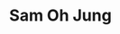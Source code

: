 ---
layout: place
title: "Sam Oh Jung"
permalink: /florida/bradenton/sam-oh-jung.html
stateAbbr: FL
stateName: Florida
cityName: Bradenton
seo:
  name: "Sam Oh Jung"
  type: Restaurant
  links: https://www.facebook.com/samohjung
description: "Classic Japanese fare with sushi bar seating, Asian interior details, & colorful lighting. Looking for sushi in Bradenton, Florida? Check out Sam Oh Jung for..."
place_id: ChIJa4hHgOUVw4gRN_vsFJwJR7U
photos:
  - name: >-
      places/ChIJa4hHgOUVw4gRN_vsFJwJR7U/photos/AeeoHcKeBXxKg_jWVc4_LEM19mH2P74bwe3LuFatPSHREE6wvH8z4OxlRPco-KmZfeCCojqPa4bjG34tVahnv4c5S1kAt_XIOcOe2k79Bwr3nw7dk8MuEqB6I1HEQpdD9A-P72NUIzZve4gtoABWJM1Ee0ajbCFA-fXnvHCI_NRGLuonbW3uZSA7QNkpJNq76-eQMCmzket_1dvw83ZqvfWMQOLal-EraI4BGQSTR1yU6Mj5hkha7P1gv088q3oi9f3uAlIACucwbZlfp36DFF7PvtTJDSfVn0kpnB6qj1BgzPKlD80aat3rfr2bCRHYjR3q8gdRBvySAUAsdWLkCv66srT12jyRfc2ZWe8fQrvNNY4AtMnunzaOJtJVsv8QTBheh5tlXR5DkkNaLMkb_7PiLdXaLdfQfa-9tQSxZB8ZqYPQWodb
    widthPx: 4032
    heightPx: 3024
    authorAttributions:
      - displayName: Shana Macri, REALTOR
        uri: https://maps.google.com/maps/contrib/116210791634100839715
        photoUri: >-
          https://lh3.googleusercontent.com/a-/ALV-UjWgNx9PRxT0AWg3kteUUfzO0DHfKZZ-qrEvDLsLBpIzluUWcqcuEQ=s100-p-k-no-mo
    flagContentUri: >-
      https://www.google.com/local/imagery/report/?cb_client=maps_api_places.places_api&image_key=!1e10!2sCIHM0ogKEICAgIDu75rfpQE&hl=en-US
    googleMapsUri: >-
      https://www.google.com/maps/place//data=!3m4!1e2!3m2!1sCIHM0ogKEICAgIDu75rfpQE!2e10!4m2!3m1!1s0x88c315e58047886b:0xb547099c14ecfb37
  - name: >-
      places/ChIJa4hHgOUVw4gRN_vsFJwJR7U/photos/AeeoHcIrEPdRKeAPY-uq236yinusV9QEkd0dfEH07rXLx3n8ZGpPnVVt7sPS7gKzoM2-gaSqtcZImPeOOukZOhUOO2Z7HCyEdyvQkJDVJ9L9HW1_6xfOb3SxcQ2EzPZv4oemEXM2QiZunUVv7bRbpPAptXAoHuQXF4GWw4V9uZj94ycS9vgUnUm70_8lj_aV9OETZJOEDWRQGukJMphKk8wxsFnHv-t_hpoCOq9YH75g8G3kPdOjBljm5oN_ZzD7Yqg-_CBMf1isoP94PyRg7097zIAYBrQ78e4KZo3BmjUVm7zsee2mBSVqqxKTdXPHKtpH_HggBUYUJk-lGJbI1vfw2gN5IdHxPWC38Ml9U7BII0b3Unh4FAnS0tCsDNpV6M894okE1lQnqlCbIG_qvGLcpt2XJvp0u9An1o20iDsKby_6Kg
    widthPx: 4032
    heightPx: 3024
    authorAttributions:
      - displayName: Heather Wamsley
        uri: https://maps.google.com/maps/contrib/113624026714404669223
        photoUri: >-
          https://lh3.googleusercontent.com/a-/ALV-UjXhtqOGtx34ildE5vITXKDro5tbD4hJsNgW9HCQ2MM8wZBui_0V=s100-p-k-no-mo
    flagContentUri: >-
      https://www.google.com/local/imagery/report/?cb_client=maps_api_places.places_api&image_key=!1e10!2sCIHM0ogKEICAgIDE3sSREQ&hl=en-US
    googleMapsUri: >-
      https://www.google.com/maps/place//data=!3m4!1e2!3m2!1sCIHM0ogKEICAgIDE3sSREQ!2e10!4m2!3m1!1s0x88c315e58047886b:0xb547099c14ecfb37
  - name: >-
      places/ChIJa4hHgOUVw4gRN_vsFJwJR7U/photos/AeeoHcIJqrlykG50ve9b5kzinLhEmvjLTlimupmELS299KlSJbiEWJ13n-aiMdXdn4oY8mh7z0W-0fmrZpsL6SvVvpp4QjFIPl-nG24J51r0Nn1AYVDeFgaO5BSP_7bT_7tB-aBAa5eZXuYyEgTb407ETZ5vDG5vz538oABVfB6TQz6g_cCZT6mJKE42YaO91avfgZp37F6pvUMb2tdn9YgYMcxXFWzMsCivBqDMSUTUjbDZ7DVLah7VT9sbI69xN4Txu3jGuVtMsJxTy5ebKEayOSISg6tS_gZRC0V1AbM5YzWTsNTvLzaFS-obdp0LWWWFmOSRBbHJNx42Uxb8BtRpjALNOydHl6mgVF_8cvx9FQWz3oHt6fXlG7mzT2I6fZNjGC3hEhkGMuM0pvW9flHcQs2bHMMfgeCKDyHip428wAVH_uua
    widthPx: 3000
    heightPx: 4000
    authorAttributions:
      - displayName: Keith Olsen
        uri: https://maps.google.com/maps/contrib/114589381967184140491
        photoUri: >-
          https://lh3.googleusercontent.com/a-/ALV-UjWZtRELL0elFL3NULSeoJCX8PZOwOdPBD-zZh68Porxbz9YuGgobA=s100-p-k-no-mo
    flagContentUri: >-
      https://www.google.com/local/imagery/report/?cb_client=maps_api_places.places_api&image_key=!1e10!2sCIHM0ogKEICAgMCw8uHRygE&hl=en-US
    googleMapsUri: >-
      https://www.google.com/maps/place//data=!3m4!1e2!3m2!1sCIHM0ogKEICAgMCw8uHRygE!2e10!4m2!3m1!1s0x88c315e58047886b:0xb547099c14ecfb37
  - name: >-
      places/ChIJa4hHgOUVw4gRN_vsFJwJR7U/photos/AeeoHcJN1YnIuYiNTdiIqunMP7_DLBr55XlF-_WKD3JXw8oK7R9nPpOHwKEmyYixDigdfzf1rBI-CWOYQH5J1QYgPXgXnA_Vfi-5h7bNVyf-AvRUmszTpdeUaz2CnP6e_l_VNIC6c_diW9QZQ6wmTK_xXcdrThknkM6rQLOdN9KJ0VGGCJbz3_tOwewnoy-DqKlz6DIX3lLR4pmRhrlKyN8kV7EK3Z7cEwZ67H2QBomEPEHVF9VVwVVnnpcLqLmduHGad2mwiISF2de3lm24ChW1G1LHebpaXG7W-FjN6_O_BpXQvRDKmCcU6Z0JCsyocSL_ICcppSYevmDM6h8JT8HNal0TUYuWJ8stIc8FGjshVm7Ctqx3sG6bQeL7thtTCXYqF88DazYwp1Gibe0kZljA5NzNR9jcgsMDmrPzOQ04GuL84k2R
    widthPx: 4032
    heightPx: 2268
    authorAttributions:
      - displayName: Deborah Mallek
        uri: https://maps.google.com/maps/contrib/105910052355231869884
        photoUri: >-
          https://lh3.googleusercontent.com/a-/ALV-UjVpZGunUz34DjgIxfwnhdrJPuk866JWvBTNAmPMQ_T8A4WgHYYL=s100-p-k-no-mo
    flagContentUri: >-
      https://www.google.com/local/imagery/report/?cb_client=maps_api_places.places_api&image_key=!1e10!2sCIHM0ogKEICAgID9q_TNhAE&hl=en-US
    googleMapsUri: >-
      https://www.google.com/maps/place//data=!3m4!1e2!3m2!1sCIHM0ogKEICAgID9q_TNhAE!2e10!4m2!3m1!1s0x88c315e58047886b:0xb547099c14ecfb37
  - name: >-
      places/ChIJa4hHgOUVw4gRN_vsFJwJR7U/photos/AeeoHcJewe3g3KmubEqPlm2gxsaT_kvoEtaVtuieqynlAZNibpTm2oA3UuxGFXC6vuko7h1K-u3eabebOrP0BvoSO_0xOmr-JGwnrLrhoZm5Vi6ARTJzecB62BccX_q7gKl6VxNA91XbMXSnIQmRljHXBQAd-I7CQ4NckvaK5ob_3McRbNwSgJ-eibsDNvU8CllSlxGIwLpEdFW55b5tlyN2o1dJdE6UXdX7qqCUS7RnxERtqPuEodkSqe_4obB7ULK8i1SJnNDF2LQ5aTNEFsUjpfMXKUCiYI7S9QGG0pDFxUvi4kQPJwHW0K0qGALOhc_wVHe4BE1AMUTysNjXxeZB1J12RYNDIJ31ETrnm8fLOgteKsjrZZ7TM-U0L5cX7FRo7s7AzQFd2Ts58vv3zgVV1NWMcW-zabMYdZaAyBOuZKv-tw
    widthPx: 4032
    heightPx: 3024
    authorAttributions:
      - displayName: Su
        uri: https://maps.google.com/maps/contrib/115883231817509174008
        photoUri: >-
          https://lh3.googleusercontent.com/a-/ALV-UjWtntbB9rOSfaBzdi927E9fVaKtPMHUMuu9nLGvvhAdpVpRL-NviA=s100-p-k-no-mo
    flagContentUri: >-
      https://www.google.com/local/imagery/report/?cb_client=maps_api_places.places_api&image_key=!1e10!2sCIHM0ogKEICAgID7zqWoUg&hl=en-US
    googleMapsUri: >-
      https://www.google.com/maps/place//data=!3m4!1e2!3m2!1sCIHM0ogKEICAgID7zqWoUg!2e10!4m2!3m1!1s0x88c315e58047886b:0xb547099c14ecfb37
  - name: >-
      places/ChIJa4hHgOUVw4gRN_vsFJwJR7U/photos/AeeoHcITIfirxlKQpz77TmmwSY9ViAMdFoB5tHC6VzATaVft_oK2Ea57AfGR7OH7voEKJUJN9ya37ZnQdRuMnu3dDTToiFCX5VI6knQQg-Rc15_ZdL985EK4Bgn1Xaf1VmhKUW9evJudUkTLl42x_1G4Dfg2oub0Cz4HauUn4Izk9ddY085SMRNoen1iqj1fH6DnXMPk7xDgXq4IjBx11HJFIhvjHeL4I-91KXPh3IdmJtsUrweyHvU42S1Pk76kOBywOX5CSb72ozrWakZl8i3ypygexi5qs7YUwOKkrt_m1H5Mxr78M0wZBUi5uxEEXwbpC7emnvU5vofgcymjSy1NFIAukYeD4HDqf7ZDUMx1uoAVV3hqGjFFU3OuhUE5_CFfgpKeXZoJuP5oFnGPPSK-PvJoIAddH55XNpisYeWWlWZFqA
    widthPx: 3000
    heightPx: 4000
    authorAttributions:
      - displayName: RichardAB
        uri: https://maps.google.com/maps/contrib/111794174343863138292
        photoUri: >-
          https://lh3.googleusercontent.com/a-/ALV-UjUYVOZRH6oh-NFdXIOyoQ774gsynWSx7iAFaTsKSYmtHCP7e3jp=s100-p-k-no-mo
    flagContentUri: >-
      https://www.google.com/local/imagery/report/?cb_client=maps_api_places.places_api&image_key=!1e10!2sCIHM0ogKEICAgIDV3_eHfw&hl=en-US
    googleMapsUri: >-
      https://www.google.com/maps/place//data=!3m4!1e2!3m2!1sCIHM0ogKEICAgIDV3_eHfw!2e10!4m2!3m1!1s0x88c315e58047886b:0xb547099c14ecfb37
  - name: >-
      places/ChIJa4hHgOUVw4gRN_vsFJwJR7U/photos/AeeoHcIURwWhmyOxCyDSYWbOTTWqqpuOzzJbaF8vKM9tN7FIvbIqR5tMfZ8tWu5lfQm1w8pmHDq1M865FQl__zf3CPIuKV0lyE1ZEvB0lTVsYcWoYU7NWh1e04BJWi8q48txsaNooJFHODEwOCOuaa2BqaNCAyQB7rmFhHDtNdNQLQjnrgCf405QgZb8Gd53iVH2OmB4slRdBAchLq3j044v-ISgJKsKHACUxYo67elxJ93EYEwTCJD_HJYLsx_ViVdHVh56DXepVp2sBVGiAOpX5lmRDxFGm-OENM3d84T13mBPPxy_62jWhtpxP_xby5XbvwDvsjnN8ksttb4vAQJBI49uNy39UdrTennIIU7yoDfPeBcpqjTxl2RLVZmH0Jun9OyY7u05-yl2qkfy9AC9FfO9UKb8fl63e12UFYLEdFqDByw
    widthPx: 4032
    heightPx: 3024
    authorAttributions:
      - displayName: Su
        uri: https://maps.google.com/maps/contrib/115883231817509174008
        photoUri: >-
          https://lh3.googleusercontent.com/a-/ALV-UjWtntbB9rOSfaBzdi927E9fVaKtPMHUMuu9nLGvvhAdpVpRL-NviA=s100-p-k-no-mo
    flagContentUri: >-
      https://www.google.com/local/imagery/report/?cb_client=maps_api_places.places_api&image_key=!1e10!2sCIHM0ogKEICAgID7zsWf4wE&hl=en-US
    googleMapsUri: >-
      https://www.google.com/maps/place//data=!3m4!1e2!3m2!1sCIHM0ogKEICAgID7zsWf4wE!2e10!4m2!3m1!1s0x88c315e58047886b:0xb547099c14ecfb37
  - name: >-
      places/ChIJa4hHgOUVw4gRN_vsFJwJR7U/photos/AeeoHcKTBmJjxVKFZ9YbNSmum4mELYe_ct-nHhvcq2Q8Stl2P0Bz5EuYYimH4M_OW-BOIuxz_w6uTtYZ_3JYvnBdhFrHJ5DHw_tWJO1U1oHWWiRKIbWDca4xUO3vTHgip7-_hPZ0qlQVuuLgx2RTUBJ7zW86czEn5n2K1gdVLfn21YVKZSBnoMQq8RA_-ImxcFDVzj0Q5sx-_rBTUWwQ9BP2eLLr-chc-GekeEbfPAq6fJOfY-QhzVHuq2RQvpdeg7KEWUjlIlJk_JsLOkuD5haFtxn9yv2hZc8SRlbQtXILjRwmtHu0d1GD7bPG16n-XR7kDSar_N3yCzxQQTnVk7GZqtpnCRIqEq-3Xzdq0O28fX267Td3k5PZBQeJR4bK5neK_B1RCGYqa6W-XCSQ-xNVPlrjbS2LHI-V2n1N_WFza6IF7Nw
    widthPx: 4032
    heightPx: 2268
    authorAttributions:
      - displayName: Deborah Mallek
        uri: https://maps.google.com/maps/contrib/105910052355231869884
        photoUri: >-
          https://lh3.googleusercontent.com/a-/ALV-UjVpZGunUz34DjgIxfwnhdrJPuk866JWvBTNAmPMQ_T8A4WgHYYL=s100-p-k-no-mo
    flagContentUri: >-
      https://www.google.com/local/imagery/report/?cb_client=maps_api_places.places_api&image_key=!1e10!2sCIHM0ogKEICAgID9q_TNxAE&hl=en-US
    googleMapsUri: >-
      https://www.google.com/maps/place//data=!3m4!1e2!3m2!1sCIHM0ogKEICAgID9q_TNxAE!2e10!4m2!3m1!1s0x88c315e58047886b:0xb547099c14ecfb37
  - name: >-
      places/ChIJa4hHgOUVw4gRN_vsFJwJR7U/photos/AeeoHcLXhBYXI-jWN88vSbkqLPu-ORuLvji0lxWZKvZb99laBQ6K7ONAgVipnj44EUGC6qSbRBC7Q3T2WPjU9n9D56irurmKTVLNeBtq1ByhQ7Szb4RMvVn1iBgA9S-v4n4ZPhSi7PwRXpz-zSFXqoEJWzkRpNxN0ovq3tSNqNb-ihr8vi5d3_pmBKU2dWhEQ5ywnsOUSmp3UQ7XjEzE4OU6oPV3neulxzT228bbU50LPaOuAIfQq8oE8IxauCVQdv_IIGu1ks-VRsf--RSKCIb7Yx34cDMQB8gE6gNfJw0oL73G9Cp_oR_PV1RvG7nT-YNDJXlsbnigzXyh_z92AJt5-Lb6738ZinHEu-ddhj4nf6ModcLd4RQ5sFhj9GlHIxZP4ncL81yPmn6HPvV2tz1aKIhQqcUbSnXjVuxRUKDhnz7wdoog
    widthPx: 3024
    heightPx: 4032
    authorAttributions:
      - displayName: Sabrina Gonzalez
        uri: https://maps.google.com/maps/contrib/108682097216492692423
        photoUri: >-
          https://lh3.googleusercontent.com/a-/ALV-UjWHd_oakrwlUJTADMQBJ6t3JLI0QkFZdCSVRv1ygXwDi3B1XAoI=s100-p-k-no-mo
    flagContentUri: >-
      https://www.google.com/local/imagery/report/?cb_client=maps_api_places.places_api&image_key=!1e10!2sCIHM0ogKEICAgICbxPvXjwE&hl=en-US
    googleMapsUri: >-
      https://www.google.com/maps/place//data=!3m4!1e2!3m2!1sCIHM0ogKEICAgICbxPvXjwE!2e10!4m2!3m1!1s0x88c315e58047886b:0xb547099c14ecfb37
  - name: >-
      places/ChIJa4hHgOUVw4gRN_vsFJwJR7U/photos/AeeoHcLvDdP8r06TP-5a3h78zGMbqMTmk4qIEzzx7CYEe8DWa2YSTJVF_vgSAXaNvb0GNSkNCJXXp8DodJHo4ukuJ-z5Wkvb3Hb-RfHDHXbQwHTMagDtyDB7Z83UqjpEtBI_ca_6usm6i5a9fcp4miku2MV9CDZvfinOXI23oCxQIAvEtoANAgQLmNGuFh7mj2sFE7xV5244bRrMJ1QBv-HQt2BX8A0jVyLB8Qq4wc8s01InIWvjf9MrFabSkkcEPu0uiQZPOgqtjaePIIqjzC94Stn2NzxGSHW6PMnDU9xE8bDg0cNZv4yP0moSWYJbUoW-T0dMpTtrrf_jHnGTyPgBcX7U3HoeBOoUGQGAunjW_Gkb8C2lJY6iVLrPph0V5_JAL7d52_8AwdporniXNuPhkhSQBLUIEMl2OCWGNsm0fFU
    widthPx: 4032
    heightPx: 3024
    authorAttributions:
      - displayName: Jason Frederick Argall
        uri: https://maps.google.com/maps/contrib/111402591012496638598
        photoUri: >-
          https://lh3.googleusercontent.com/a-/ALV-UjXMaU1FMTuXT8Ur1_s5GCBpibn4apfidSd3YXfZuMdWZ6PuRGk1tg=s100-p-k-no-mo
    flagContentUri: >-
      https://www.google.com/local/imagery/report/?cb_client=maps_api_places.places_api&image_key=!1e10!2sCIHM0ogKEICAgICuufzxLg&hl=en-US
    googleMapsUri: >-
      https://www.google.com/maps/place//data=!3m4!1e2!3m2!1sCIHM0ogKEICAgICuufzxLg!2e10!4m2!3m1!1s0x88c315e58047886b:0xb547099c14ecfb37
address: 5326 34th St W, Bradenton, FL 34210, USA
street: 5326 34th St W
city: Bradenton
state: FL
zip: '34210'
country: USA
neighborhood: null
latitude: '27.446316'
longitude: '-82.596450'
accessibility_options:
  wheelchairAccessibleParking: true
  wheelchairAccessibleEntrance: true
  wheelchairAccessibleRestroom: true
  wheelchairAccessibleSeating: true
business_status: OPERATIONAL
name: Sam Oh Jung
google_maps_links:
  directionsUri: >-
    https://www.google.com/maps/dir//''/data=!4m7!4m6!1m1!4e2!1m2!1m1!1s0x88c315e58047886b:0xb547099c14ecfb37!3e0
  placeUri: https://maps.google.com/?cid=13062419810182036279
  writeAReviewUri: >-
    https://www.google.com/maps/place//data=!4m3!3m2!1s0x88c315e58047886b:0xb547099c14ecfb37!12e1
  reviewsUri: >-
    https://www.google.com/maps/place//data=!4m4!3m3!1s0x88c315e58047886b:0xb547099c14ecfb37!9m1!1b1
  photosUri: >-
    https://www.google.com/maps/place//data=!4m3!3m2!1s0x88c315e58047886b:0xb547099c14ecfb37!10e5
primary_type: Sushi Restaurant
opening_hours:
  regular: null
  current: null
secondary_opening_hours:
  regular:
    weekdayDescriptions: null
    type: null
  current:
    weekdayDescriptions: null
    type: null
phone: (941) 755-3568
price_level: PRICE_LEVEL_MODERATE
price_range: $20 &ndash; $30
rating: '4.6'
rating_count: 481
website: https://www.facebook.com/samohjung
reviews:
  - name: >-
      places/ChIJa4hHgOUVw4gRN_vsFJwJR7U/reviews/ChdDSUhNMG9nS0VJQ0FnSUQ5cV9UTm1BRRAB
    relativePublishTimeDescription: a year ago
    rating: 5
    text:
      text: >-
        On vacation. Went for the sushi and it was very good. We have an
        excellent sushi restaurant near us in our hometown and this was not as
        good as that is, so if there was a 4.5 it is what I’d rate this.


        Service was excellent. Very attentive. Water is not filtered, in a
        vacation are we’d recommend that as a service to the customers. Not to
        have to purchase bottled water.


        There was a lot of food. Ended up not having room for one of our meals
        so took it to go. Pot stickers were very good.
      languageCode: en
    originalText:
      text: >-
        On vacation. Went for the sushi and it was very good. We have an
        excellent sushi restaurant near us in our hometown and this was not as
        good as that is, so if there was a 4.5 it is what I’d rate this.


        Service was excellent. Very attentive. Water is not filtered, in a
        vacation are we’d recommend that as a service to the customers. Not to
        have to purchase bottled water.


        There was a lot of food. Ended up not having room for one of our meals
        so took it to go. Pot stickers were very good.
      languageCode: en
    authorAttribution:
      displayName: Deborah Mallek
      uri: https://www.google.com/maps/contrib/105910052355231869884/reviews
      photoUri: >-
        https://lh3.googleusercontent.com/a-/ALV-UjVpZGunUz34DjgIxfwnhdrJPuk866JWvBTNAmPMQ_T8A4WgHYYL=s128-c0x00000000-cc-rp-mo-ba5
    publishTime: '2024-03-21T05:52:26.271514Z'
    flagContentUri: >-
      https://www.google.com/local/review/rap/report?postId=ChdDSUhNMG9nS0VJQ0FnSUQ5cV9UTm1BRRAB&d=17924085&t=1
    googleMapsUri: >-
      https://www.google.com/maps/reviews/data=!4m6!14m5!1m4!2m3!1sChdDSUhNMG9nS0VJQ0FnSUQ5cV9UTm1BRRAB!2m1!1s0x88c315e58047886b:0xb547099c14ecfb37
  - name: >-
      places/ChIJa4hHgOUVw4gRN_vsFJwJR7U/reviews/ChZDSUhNMG9nS0VJQ0FnSURmMDhhN2ZnEAE
    relativePublishTimeDescription: 3 months ago
    rating: 5
    text:
      text: >-
        Usually I am wary of places that offer cuisine from different countries,
        but this place does it well. We ordered sushi along with galbi ribs and
        beef bulgogi and all of the food was superb. The portions were also
        great and allowed us to enjoy for lunch the next day.
      languageCode: en
    originalText:
      text: >-
        Usually I am wary of places that offer cuisine from different countries,
        but this place does it well. We ordered sushi along with galbi ribs and
        beef bulgogi and all of the food was superb. The portions were also
        great and allowed us to enjoy for lunch the next day.
      languageCode: en
    authorAttribution:
      displayName: G Merceron
      uri: https://www.google.com/maps/contrib/112398753969722903265/reviews
      photoUri: >-
        https://lh3.googleusercontent.com/a/ACg8ocLoUtEqbKe0NjlBS0OkBSHY_9KwPHvb_wsSzJsFfchbn6KCAA=s128-c0x00000000-cc-rp-mo-ba4
    publishTime: '2025-01-10T03:39:03.304705Z'
    flagContentUri: >-
      https://www.google.com/local/review/rap/report?postId=ChZDSUhNMG9nS0VJQ0FnSURmMDhhN2ZnEAE&d=17924085&t=1
    googleMapsUri: >-
      https://www.google.com/maps/reviews/data=!4m6!14m5!1m4!2m3!1sChZDSUhNMG9nS0VJQ0FnSURmMDhhN2ZnEAE!2m1!1s0x88c315e58047886b:0xb547099c14ecfb37
  - name: >-
      places/ChIJa4hHgOUVw4gRN_vsFJwJR7U/reviews/ChdDSUhNMG9nS0VJQ0FnSUNsajhHRmp3RRAB
    relativePublishTimeDescription: a year ago
    rating: 4
    text:
      text: >-
        We arrived at the restaurant on a cool evening, craving something hot
        like soup or a hearty dinner. The place smelled delicious with spices,
        and it had a cozy terrace vibe. It seemed like a family business, and a
        young lady greeted us at the entrance.


        After perusing the menu, we were thrilled by its diversity. When the
        dishes arrived, it started with a variety of appetizers, including
        kimchi with cabbage, radishes, and pineapples. Alongside the Kim Chi
        soup, they offered tempura vegetables in a beautiful plate: onions, a
        piece of squid, sweet potato, and zucchini.


        My husband chose the "Jampong" soup. Imagine our surprise when we found
        in the seafood "Jampong" soup: 4 small shrimp, 3 modest mussels, and a
        few pieces of tough squid (definitely not tentacles, as the squid had an
        uneven shape).


        The service was attentive and friendly, but there's room for improvement
        in the taste and composition of the dishes, guys.
      languageCode: en
    originalText:
      text: >-
        We arrived at the restaurant on a cool evening, craving something hot
        like soup or a hearty dinner. The place smelled delicious with spices,
        and it had a cozy terrace vibe. It seemed like a family business, and a
        young lady greeted us at the entrance.


        After perusing the menu, we were thrilled by its diversity. When the
        dishes arrived, it started with a variety of appetizers, including
        kimchi with cabbage, radishes, and pineapples. Alongside the Kim Chi
        soup, they offered tempura vegetables in a beautiful plate: onions, a
        piece of squid, sweet potato, and zucchini.


        My husband chose the "Jampong" soup. Imagine our surprise when we found
        in the seafood "Jampong" soup: 4 small shrimp, 3 modest mussels, and a
        few pieces of tough squid (definitely not tentacles, as the squid had an
        uneven shape).


        The service was attentive and friendly, but there's room for improvement
        in the taste and composition of the dishes, guys.
      languageCode: en
    authorAttribution:
      displayName: Olga St
      uri: https://www.google.com/maps/contrib/113106081213964812665/reviews
      photoUri: >-
        https://lh3.googleusercontent.com/a/ACg8ocK3OB1trG4MYKormjhqykNwcIA6GiV10cg23giPJZ04sOe81Q=s128-c0x00000000-cc-rp-mo-ba6
    publishTime: '2023-11-29T02:16:49.724832Z'
    flagContentUri: >-
      https://www.google.com/local/review/rap/report?postId=ChdDSUhNMG9nS0VJQ0FnSUNsajhHRmp3RRAB&d=17924085&t=1
    googleMapsUri: >-
      https://www.google.com/maps/reviews/data=!4m6!14m5!1m4!2m3!1sChdDSUhNMG9nS0VJQ0FnSUNsajhHRmp3RRAB!2m1!1s0x88c315e58047886b:0xb547099c14ecfb37
  - name: >-
      places/ChIJa4hHgOUVw4gRN_vsFJwJR7U/reviews/ChZDSUhNMG9nS0VJQ0FnSUNqc3JuOEtREAE
    relativePublishTimeDescription: 5 months ago
    rating: 3
    text:
      text: >-
        Update 11/24 Sushi was bland and slightly burnt tasting. Not really sure
        what happened, but $130 worth of sushi should be phenomenal.


        We went here on a whim and will be going back for sure! The sushi had
        large pieces of very fresh fish, and the rolls were big, colorful, and
        absolutely delicious.
      languageCode: en
    originalText:
      text: >-
        Update 11/24 Sushi was bland and slightly burnt tasting. Not really sure
        what happened, but $130 worth of sushi should be phenomenal.


        We went here on a whim and will be going back for sure! The sushi had
        large pieces of very fresh fish, and the rolls were big, colorful, and
        absolutely delicious.
      languageCode: en
    authorAttribution:
      displayName: MiskiW W
      uri: https://www.google.com/maps/contrib/115606134866976933393/reviews
      photoUri: >-
        https://lh3.googleusercontent.com/a/ACg8ocKyekx_c6bsc2ema2um_pySe5vbxp-7ACfiq7lCILJRw5er1A=s128-c0x00000000-cc-rp-mo-ba5
    publishTime: '2024-11-09T00:18:59.996139Z'
    flagContentUri: >-
      https://www.google.com/local/review/rap/report?postId=ChZDSUhNMG9nS0VJQ0FnSUNqc3JuOEtREAE&d=17924085&t=1
    googleMapsUri: >-
      https://www.google.com/maps/reviews/data=!4m6!14m5!1m4!2m3!1sChZDSUhNMG9nS0VJQ0FnSUNqc3JuOEtREAE!2m1!1s0x88c315e58047886b:0xb547099c14ecfb37
  - name: >-
      places/ChIJa4hHgOUVw4gRN_vsFJwJR7U/reviews/ChdDSUhNMG9nS0VJQ0FnSUNSNThMbzdBRRAB
    relativePublishTimeDescription: 2 years ago
    rating: 4
    text:
      text: >-
        NOTE: They're MOVING on April 22, 2023.


        Sushi is fresh, and Nigiri (pieces of fish on top of rice) have large
        portions of fish on top of rice. Was a little disappointed to see that
        ONLY the Spider Roll uses REAL crab. All other menu items use Krab
        (today's way of showing that it's imitation, and often doesn't even come
        close to the real thing. The Spider roll did have real crab, and it's
        real crab flavor was there, but a little skimpy based on the typical
        medium/large roll size.


        I've been to a number of sushi establishments that offer to substitute
        real crab for an extra couple of dollars per item. I'm removing a star
        because they don't offer this, and was kind of blindsided by the Krab
        offering initially.
      languageCode: en
    originalText:
      text: >-
        NOTE: They're MOVING on April 22, 2023.


        Sushi is fresh, and Nigiri (pieces of fish on top of rice) have large
        portions of fish on top of rice. Was a little disappointed to see that
        ONLY the Spider Roll uses REAL crab. All other menu items use Krab
        (today's way of showing that it's imitation, and often doesn't even come
        close to the real thing. The Spider roll did have real crab, and it's
        real crab flavor was there, but a little skimpy based on the typical
        medium/large roll size.


        I've been to a number of sushi establishments that offer to substitute
        real crab for an extra couple of dollars per item. I'm removing a star
        because they don't offer this, and was kind of blindsided by the Krab
        offering initially.
      languageCode: en
    authorAttribution:
      displayName: Steve Hunsader
      uri: https://www.google.com/maps/contrib/103367844826769047545/reviews
      photoUri: >-
        https://lh3.googleusercontent.com/a-/ALV-UjX--aXjI1C17YBE-jMlYjgnOZZ8AERLnH72_cSEx4KT3x63D7AkAg=s128-c0x00000000-cc-rp-mo-ba7
    publishTime: '2023-04-12T12:00:21.456058Z'
    flagContentUri: >-
      https://www.google.com/local/review/rap/report?postId=ChdDSUhNMG9nS0VJQ0FnSUNSNThMbzdBRRAB&d=17924085&t=1
    googleMapsUri: >-
      https://www.google.com/maps/reviews/data=!4m6!14m5!1m4!2m3!1sChdDSUhNMG9nS0VJQ0FnSUNSNThMbzdBRRAB!2m1!1s0x88c315e58047886b:0xb547099c14ecfb37
parking_options:
  freeParkingLot: true
  freeStreetParking: true
  valetParking: false
payment_options:
  acceptsCreditCards: true
  acceptsDebitCards: true
  acceptsCashOnly: false
  acceptsNfc: true
allow_dogs: null
curbside_pickup: true
delivery: null
dine_in: true
good_for_children: true
good_for_groups: true
good_for_sports: false
live_music: false
menu_for_children: true
outdoor_seating: false
reservable: true
restroom: true
serves_beer: true
serves_breakfast: false
serves_brunch: false
serves_cocktails: null
serves_coffee: null
serves_dinner: true
serves_dessert: true
serves_lunch: true
serves_vegetarian_food: true
serves_wine: true
takeout: true
summary: >-
  Classic Japanese fare with sushi bar seating, Asian interior details, &
  colorful lighting.

---